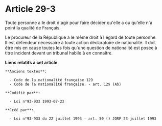 # Article 29-3

Toute personne a le droit d'agir pour faire décider qu'elle a ou qu'elle n'a point la qualité de Français.

Le procureur de la République a le même droit à l'égard de toute personne. Il est défendeur nécessaire à toute action
déclaratoire de nationalité. Il doit être mis en cause toutes les fois qu'une question de nationalité est posée à titre
incident devant un tribunal habile à en connaître.

**Liens relatifs à cet article**

	**Anciens textes**:

	  - Code de la nationalité française 129
	  - Code de la nationalité française. - art. 129 (Ab)

	**Codifié par**:

	  - Loi n°93-933 1993-07-22

	**Créé par**:

	  - Loi n°93-933 du 22 juillet 1993 - art. 50 () JORF 23 juillet 1993
